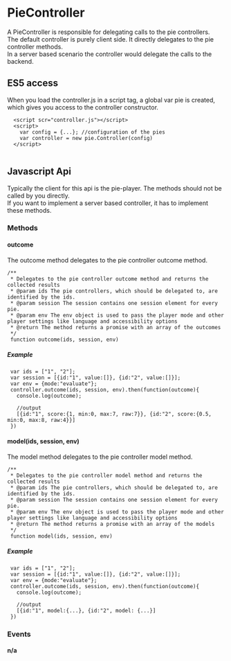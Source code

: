 # PieController 
A PieController is responsible for delegating calls to the pie controllers.  
The default controller is purely client side. It directly delegates to the pie controller methods.   
In a server based scenario the controller would delegate the calls to the backend.                   

## ES5 access 
When you load the controller.js in a script tag, a global var pie is created, which gives you access to the controller constructor.

 ```
   <script scr="controller.js"></script>
   <script>
     var config = {...}; //configuration of the pies
     var controller = new pie.Controller(config)
   </script>
   
 ```
   
## Javascript Api
Typically the client for this api is the pie-player. The methods should not be called by you directly.  
If you want to implement a server based controller, it has to implement these methods.      
 
### Methods

#### outcome
The outcome method delegates to the pie controller outcome method.

 ```
 /**
  * Delegates to the pie controller outcome method and returns the collected results
  * @param ids The pie controllers, which should be delegated to, are identified by the ids.
  * @param session The session contains one session element for every pie.
  * @param env The env object is used to pass the player mode and other player settings like language and accessibility options
  * @return The method returns a promise with an array of the outcomes
  */
  function outcome(ids, session, env) 
 ```

##### Example

 ```
  var ids = ["1", "2"];
  var session = [{id:"1", value:[]}, {id:"2", value:[]}];
  var env = {mode:"evaluate"};
  controller.outcome(ids, session, env).then(function(outcome){
    console.log(outcome);
    
    //output 
    [{id:"1", score:{1, min:0, max:7, raw:7}}, {id:"2", score:{0.5, min:0, max:8, raw:4}}]
  })
 ```

#### model(ids, session, env)
The model method delegates to the pie controller model method.

 ```
 /**
  * Delegates to the pie controller model method and returns the collected results
  * @param ids The pie controllers, which should be delegated to, are identified by the ids.
  * @param session The session contains one session element for every pie.
  * @param env The env object is used to pass the player mode and other player settings like language and accessibility options
  * @return The method returns a promise with an array of the models
  */
  function model(ids, session, env) 
 ```

##### Example 

 ```
  var ids = ["1", "2"];
  var session = [{id:"1", value:[]}, {id:"2", value:[]}];
  var env = {mode:"evaluate"};
  controller.outcome(ids, session, env).then(function(outcome){
    console.log(outcome);
    
    //output 
    [{id:"1", model:{...}, {id:"2", model: {...}]
  })
 ```
 
### Events
 
#### n/a  
  
 
 
 
